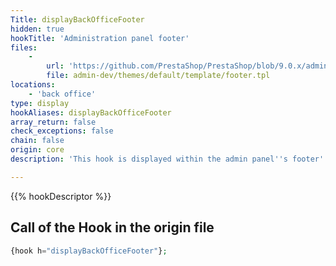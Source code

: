```yaml
---
Title: displayBackOfficeFooter
hidden: true
hookTitle: 'Administration panel footer'
files:
    -
        url: 'https://github.com/PrestaShop/PrestaShop/blob/9.0.x/admin-dev/themes/default/template/footer.tpl'
        file: admin-dev/themes/default/template/footer.tpl
locations:
    - 'back office'
type: display
hookAliases: displayBackOfficeFooter
array_return: false
check_exceptions: false
chain: false
origin: core
description: 'This hook is displayed within the admin panel''s footer'

---
```


{{% hookDescriptor %}}

## Call of the Hook in the origin file

```php
{hook h="displayBackOfficeFooter"};
```

